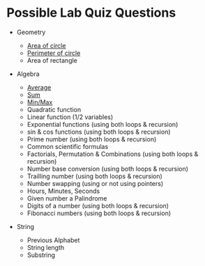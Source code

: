 # Possible Lab Quiz Questions

- Geometry

  - [Area of circle](solution/geometry/circle.c)
  - [Perimeter of circle](solution/geometry/circle.c)
  - Area of rectangle

- Algebra

  - [Average](solution/algebra/avg.c)
  - [Sum](solution/algebra/sum.c)
  - [Min/Max](solution/algebra/min_max.c-)
  - Quadratic function
  - Linear function (1/2 variables)
  - Exponential functions (using both loops & recursion)
  - sin & cos functions (using both loops & recursion)
  - Prime number (using both loops & recursion)
  - Common scientific formulas
  - Factorials, Permutation & Combinations (using both loops & recursion)
  - Number base conversion (using both loops & recursion)
  - Trailling number (using both loops & recursion)
  - Number swapping (using or not using pointers)
  - Hours, Minutes, Seconds
  - Given number a Palindrome
  - Digits of a number (using both loops & recursion)
  - Fibonacci numbers (using both loops & recursion)

- String

  - Previous Alphabet
  - String length
  - Substring
  